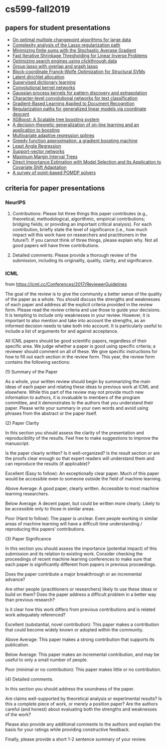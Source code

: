 # cs599-fall2019

## papers for student presentations

* [On optimal multiple changepoint algorithms for large data](https://link.springer.com/article/10.1007/s11222-016-9636-3)
* [Complexity analysis of the Lasso regularization path](https://arxiv.org/abs/1205.0079)
* [Minimizing finite sums with the Stochastic Average Gradient](https://arxiv.org/abs/1309.2388)
* [Fast Iterative Shrinkage Thresholding for Linear Inverse Problems](https://epubs.siam.org/doi/abs/10.1137/080716542)
* [Optimizing search engines using clickthrough data](https://dl.acm.org/citation.cfm?id=775067)
* [Group lasso with overlap and graph lasso](http://www.machinelearning.org/archive/icml2009/papers/471.pdf)
* [Block-coordinate Franck-Wolfe Optimization for Structural SVMs](https://arxiv.org/abs/1207.4747)
* [Latent dirichlet allocation](http://www.jmlr.org/papers/v3/blei03a.html)
* [Supervised dictionary learning](http://papers.nips.cc/paper/3448-supervised-dictionary-learning)
* [Convolutional kernel networks](http://papers.nips.cc/paper/5348-convolutional-kernel-networks)
* [Gaussian process kernels for pattern discovery and extrapolation](https://arxiv.org/abs/1302.4245)
* [Character-level convolutional networks for text classification](http://papers.nips.cc/paper/5782-character-level-convolutional-networks-for-text-classifica)
* [Gradient-Based Learning Applied to Document Recognition](http://yann.lecun.com/exdb/publis/pdf/lecun-98.pdf)
* [Regularization paths for generalized linear models via coordinate descent](https://www.jstatsoft.org/article/view/v033i01)
* [XGBoost: A Scalable tree boosting system](https://dl.acm.org/citation.cfm?id=2939785)
* [A decision-theoretic generalization of on-line learning and an application to boosting](https://www.sciencedirect.com/science/article/pii/S002200009791504X/pdf?md5=e471323f84c2764746c94ba206a9bc47&pid=1-s2.0-S002200009791504X-main.pdf&_valck=1)
* [Multivariate adaptive regression splines](https://projecteuclid.org/euclid.aos/1176347963)
* [Greedy function approximation: a gradient boosting machine](https://www.jstor.org/stable/2699986?seq=1#page_scan_tab_contents)
* [Least Angle Regression](https://web.stanford.edu/~hastie/Papers/LARS/LeastAngle_2002.pdf)
* [Support-vector networks](https://link.springer.com/article/10.1007/BF00994018)
* [Maximum Margin Interval Trees](http://papers.nips.cc/paper/7080-maximum-margin-interval-trees)
* [Direct Importance Estimation with Model Selection and Its Application to Covariate Shift Adaptation](http://papers.nips.cc/paper/3248-direct-importance-estimation-with-model-selection-and-its-application-to-covariate-shift-adaptation)
* [A survey of point-based POMDP solvers](http://citeseerx.ist.psu.edu/viewdoc/download?doi=10.1.1.711.9951&rep=rep1&type=pdf)


## criteria for paper presentations

### NeurIPS

1. Contributions: Please list three things this paper contributes (e.g., theoretical, methodological, algorithmic, empirical contributions; bridging fields; or providing an important critical analysis). For each contribution, briefly state the level of significance (i.e., how much impact will this work have on researchers and practitioners in the future?). If you cannot think of three things, please explain why. Not all good papers will have three contributions.

2.  Detailed comments: Please provide a thorough review of the submission, including its originality, quality, clarity, and significance.

### ICML

from https://icml.cc/Conferences/2017/ReviewerGuidelines

The goal of the review is to give the community a better sense of the quality of the paper as a whole. You should discuss the strengths and weaknesses of each paper and address all the explicit criteria provided in the review form. Please read the review criteria and use those to guide your decisions. It is tempting to include only weaknesses in your review. However, it is important to also mention and take into account the strengths, as an informed decision needs to take both into account. It is particularly useful to include a list of arguments for and against acceptance.

All ICML papers should be good scientific papers, regardless of their specific area. We judge whether a paper is good using specific criteria; a reviewer should comment on all of these. We give specific instructions for how to fill out each section in the review form. This year, the review form contains the following sections:

(1) Summary of the Paper

As a whole, your written review should begin by summarizing the main ideas of each paper and relating these ideas to previous work at ICML and elsewhere. While this part of the review may not provide much new information to authors, it is invaluable to members of the program committee, and it demonstrates to the authors that you understand their paper. Please write your summary in your own words and avoid using phrases from the abstract or the paper itself. 

(2) Paper Clarity

In this section you should assess the clarity of the presentation and reproducibility of the results. Feel free to make suggestions to improve the manuscript.

Is the paper clearly written? Is it well-organized? Is the result section or are the proofs clear enough so that expert readers will understand them and can reproduce the results (if applicable)?

 

Excellent (Easy to follow): An exceptionally clear paper. Much of this paper would be accessible even to someone outside the field of machine learning.

Above Average: A good paper, clearly written. Accessible to most machine learning researchers.

Below Average: A decent paper, but could be written more clearly. Likely to be accessible only to those in similar areas.

Poor (Hard to follow): The paper is unclear. Even people working in similar areas of machine learning will have a difficult time understanding / reproducing this papers’ contributions.

(3) Paper Significance

In this section you should assess the importance (potential impact) of this submission and its relation to existing work. Consider checking the proceedings of recent machine learning conferences to make sure that each paper is significantly different from papers in previous proceedings.

Does the paper contribute a major breakthrough or an incremental advance?

Are other people (practitioners or researchers) likely to use these ideas or build on them? Does the paper address a difficult problem in a better way than previous research? 

Is it clear how this work differs from previous contributions and is related work adequately referenced? 

Excellent (substantial, novel contribution): This paper makes a contribution that could become widely known or adopted within the community.

Above Average: This paper makes a strong contribution that supports its publication.

Below Average: This paper makes an incremental contribution, and may be useful to only a small number of people.

Poor (minimal or no contribution): This paper makes little or no contribution. 

(4) Detailed comments.

In this section you should address the soundness of the paper. 

Are claims well-supported by theoretical analysis or experimental results? Is this a complete piece of work, or merely a position paper? Are the authors careful (and honest) about evaluating both the strengths and weaknesses of the work?

Please also provide any additional comments to the authors and explain the basis for your ratings while providing constructive feedback.

Finally, please provide a short 1-2 sentence summary of your review.
